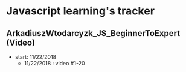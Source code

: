# Javascript learning's tracker
## ArkadiuszWtodarcyzk_JS_BeginnerToExpert (Video)
* start: 11/22/2018
    * 11/22/2018 : video #1-20
